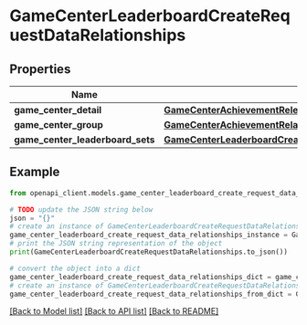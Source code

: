 # GameCenterLeaderboardCreateRequestDataRelationships


## Properties

Name | Type | Description | Notes
------------ | ------------- | ------------- | -------------
**game_center_detail** | [**GameCenterAchievementReleaseRelationshipsGameCenterDetail**](GameCenterAchievementReleaseRelationshipsGameCenterDetail.md) |  | [optional] 
**game_center_group** | [**GameCenterAchievementRelationshipsGameCenterGroup**](GameCenterAchievementRelationshipsGameCenterGroup.md) |  | [optional] 
**game_center_leaderboard_sets** | [**GameCenterLeaderboardCreateRequestDataRelationshipsGameCenterLeaderboardSets**](GameCenterLeaderboardCreateRequestDataRelationshipsGameCenterLeaderboardSets.md) |  | [optional] 

## Example

```python
from openapi_client.models.game_center_leaderboard_create_request_data_relationships import GameCenterLeaderboardCreateRequestDataRelationships

# TODO update the JSON string below
json = "{}"
# create an instance of GameCenterLeaderboardCreateRequestDataRelationships from a JSON string
game_center_leaderboard_create_request_data_relationships_instance = GameCenterLeaderboardCreateRequestDataRelationships.from_json(json)
# print the JSON string representation of the object
print(GameCenterLeaderboardCreateRequestDataRelationships.to_json())

# convert the object into a dict
game_center_leaderboard_create_request_data_relationships_dict = game_center_leaderboard_create_request_data_relationships_instance.to_dict()
# create an instance of GameCenterLeaderboardCreateRequestDataRelationships from a dict
game_center_leaderboard_create_request_data_relationships_from_dict = GameCenterLeaderboardCreateRequestDataRelationships.from_dict(game_center_leaderboard_create_request_data_relationships_dict)
```
[[Back to Model list]](../README.md#documentation-for-models) [[Back to API list]](../README.md#documentation-for-api-endpoints) [[Back to README]](../README.md)


